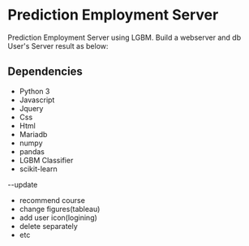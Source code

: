 # Prediction Employment Server
Prediction Employment Server using LGBM.
Build a webserver and db
User's Server result as below:

## Dependencies
* Python 3
* Javascript
* Jquery
* Css
* Html
* Mariadb
* numpy
* pandas
* LGBM Classifier
* scikit-learn

--update
* recommend course
* change figures(tableau)
* add user icon(logining)
* delete separately
* etc
